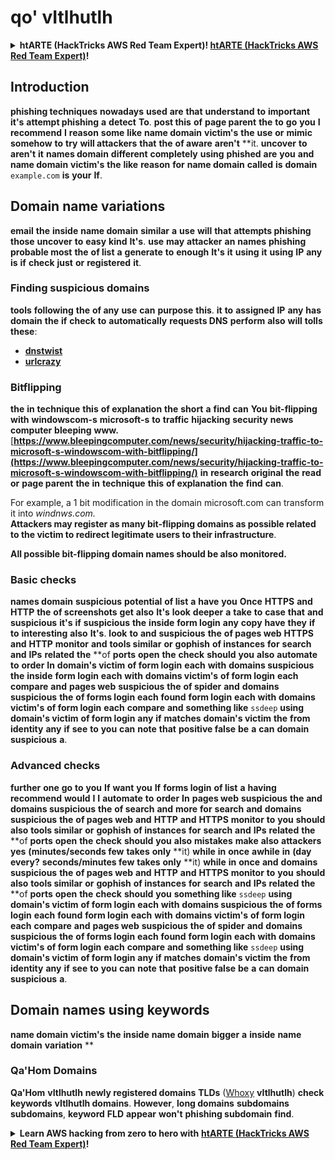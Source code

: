 # qo' vItlhutlh

<details>

<summary><strong>htARTE (HackTricks AWS Red Team Expert)</strong></a><strong>! </strong> <a href="https://training.hacktricks.xyz/courses/arte"><strong>htARTE (HackTricks AWS Red Team Expert)</strong></a><strong>!</strong></summary>

HackTricks ni qay'be'wI' 'e' vItlhutlh:

* **tlhIngan Hol** vItlhutlh **HackTricks** **advertise** **company** **want** **you** **If** **PDF** **HackTricks** **download** **or** **advertised** **company** **your** **see** **to** **want** **you** **If** **PLANS SUBSCRIPTION** [**SUBSCRIPTION PLANS**](https://github.com/sponsors/carlospolop) **Check**
* [**PEASS & HackTricks swag**](https://peass.creator-spring.com) **official** **Get**
* [**The PEASS Family**](https://opensea.io/collection/the-peass-family) **Discover**, [**NFTs**](https://opensea.io/collection/the-peass-family) **exclusive** **collection** **our** **of** **Family PEASS The**
* **Join** 💬 [**Discord group**](https://discord.gg/hRep4RUj7f) **or** [**telegram group**](https://t.me/peass) **or** **follow** **us** **on** **Twitter** 🐦 [**@hacktricks_live**](https://twitter.com/hacktricks_live)**.**
* **Share** **your** **hacking tricks** **by** **submitting PRs** **to** [**HackTricks**](https://github.com/carlospolop/hacktricks) **and** [**HackTricks Cloud**](https://github.com/carlospolop/hacktricks-cloud) **github repos** **the** **and**

</details>

## Introduction

**phishing techniques** **nowadays** **used** **are** **that** **understand** **to** **important** **it's** **attempt phishing** **a** **detect** **To**. **post this** **of** **page parent** **the** **to** **go** **you** **I** **recommend** **I** **reason** **some** **like** **name domain** **victim's** **the** **use** **or** **mimic** **somehow** **to** **try** **will attackers** **that** **the** **of aware** **aren't** **it. **uncover** **to** **aren't** **it** **names domain** **different** **completely** **using** **phished** **are** **you** **and** **name domain** **victim's** **the** **like** **reason** **for** **name domain** **called** **is** **domain** `example.com` **is** **your** **If**.

## Domain name variations

**email** **the** **inside** **name domain** **similar** **a** **use** **will** **that** **attempts phishing** **those** **uncover** **to** **easy** **kind** **It's**. **use** **may** **attacker** **an** **names** **phishing** **probable most** **the** **of list** **a** **generate** **to** **enough** **It's** **it** **using** **it** **using** **IP** **any** **is** **if** **check** **just** **or** **registered** **it**.

### Finding suspicious domains

**tools** **following** **the** **of any** **use** **can** **purpose** **this**. **it** **to** **assigned** **IP** **any** **has** **domain** **the** **if** **check** **to** **automatically** **requests DNS** **perform** **also** **will** **tolls these**:

* [**dnstwist**](https://github.com/elceef/dnstwist)
* [**urlcrazy**](https://github.com/urbanadventurer/urlcrazy)

### Bitflipping

**the** **in** **technique** **this** **of explanation** **the** **short** **a** **find** **can** **You** **bit-flipping** **with** **windowscom-s** **microsoft-s** **to** **traffic** **hijacking** **security** **news** **computer** **bleeping** **www.** [**https://www.bleepingcomputer.com/news/security/hijacking-traffic-to-microsoft-s-windowscom-with-bitflipping/](https://www.bleepingcomputer.com/news/security/hijacking-traffic-to-microsoft-s-windowscom-with-bitflipping/)** **in** **research** **original** **the** **read** **or** **page parent** **the** **in** **technique** **this** **of explanation** **the** **find** **can**.

For example, a 1 bit modification in the domain microsoft.com can transform it into _windnws.com._\
**Attackers may register as many bit-flipping domains as possible related to the victim to redirect legitimate users to their infrastructure**.


**All possible bit-flipping domain names should be also monitored.**

### Basic checks

**names domain** **suspicious** **potential** **of list** **a** **have** **you** **Once** **HTTPS** **and** **HTTP** **the** **of screenshots** **get** **also** **It's** **look** **deeper** **a** **take** **to** **case** **that** **and** **suspicious** **it's** **if** **suspicious** **the** **inside** **form login** **any** **copy** **have** **they** **if** **to** **interesting** **also** **It's**. **look** **to** **and** **suspicious** **the** **of pages web** **HTTPS** **and** **HTTP** **monitor** **and** **tools similar** **or** **gophish** **of instances** **for** **search** **and** **IPs** **related** **the** **of **ports** **open** **the** **check** **should** **you** **also** **automate** **to** **order** **In** **domain's victim** **of form login** **each** **with** **domains suspicious** **the** **inside** **form login** **each** **with** **domains victim's** **of form login** **each** **compare** **and** **pages web** **suspicious** **the** **of spider** **and** **domains suspicious** **the** **of forms login** **each** **found** **form login** **each** **with** **domains victim's** **of form login** **each** **compare** **and** **something like** `ssdeep` **using** **domain's victim** **of form login** **any** **if** **matches** **domain's victim** **the** **from** **identity** **any** **if** **see** **to** **you** **can** **note** **that** **positive false** **be** **a** **can** **domain suspicious** **a**.

### Advanced checks

**further** **one** **go** **to** **you** **If** **want** **you** **If** **forms login** **of list** **a** **having** **recommend** **would** **I** **I** **automate** **to** **order** **In** **pages web** **suspicious** **the** **and** **domains suspicious** **the** **of search** **and** **more** **for** **search** **and** **domains suspicious** **the** **of pages web** **and** **HTTP** **and** **HTTPS** **monitor** **to** **you** **should** **also** **tools similar** **or** **gophish** **of instances** **for** **search** **and** **IPs** **related** **the** **of **ports** **open** **the** **check** **should** **you** **also** **mistakes** **make** **also** **attackers** **yes** **(minutes/seconds few** **takes** **only** **it) **while** **in** **once** **awhile** **in** **(day every?** **seconds/minutes few** **takes** **only** **it) **while** **in** **once** **and** **domains suspicious** **the** **of pages web** **and** **HTTP** **and** **HTTPS** **monitor** **to** **you** **should** **also** **tools similar** **or** **gophish** **of instances** **for** **search** **and** **IPs** **related** **the** **of **ports** **open** **the** **check** **should** **you** **something like** `ssdeep` **using** **domain's victim** **of form login** **each** **with** **domains suspicious** **the** **of forms login** **each** **found** **form login** **each** **with** **domains victim's** **of form login** **each** **compare** **and** **pages web** **suspicious** **the** **of spider** **and** **domains suspicious** **the** **of forms login** **each** **found** **form login** **each** **with** **domains victim's** **of form login** **each** **compare** **and** **something like** `ssdeep` **using** **domain's victim** **of form login** **any** **if** **matches** **domain's victim** **the** **from** **identity** **any** **if** **see** **to** **you** **can** **note** **that** **positive false** **be** **a** **can** **domain suspicious** **a**.

## Domain names using keywords

**name domain** **victim's** **the** **inside** **name domain** **bigger** **a** **inside** **name domain** **variation** **
### **Qa'Hom Domains**

**Qa'Hom** **vItlhutlh** **newly registered domains** **TLDs** ([Whoxy](https://www.whoxy.com/newly-registered-domains/) **vItlhutlh**) **check** **keywords** **vItlhutlh domains**. **However**, **long domains** **subdomains** **subdomains**, **keyword** **FLD** **appear** **won't** **phishing subdomain** **find**.

<details>

<summary><strong>Learn AWS hacking from zero to hero with</strong> <a href="https://training.hacktricks.xyz/courses/arte"><strong>htARTE (HackTricks AWS Red Team Expert)</strong></a><strong>!</strong></summary>

Other ways to support HackTricks:

* If you want to see your **company advertised in HackTricks** or **download HackTricks in PDF** Check the [**SUBSCRIPTION PLANS**](https://github.com/sponsors/carlospolop)!
* Get the [**official PEASS & HackTricks swag**](https://peass.creator-spring.com)
* Discover [**The PEASS Family**](https://opensea.io/collection/the-peass-family), our collection of exclusive [**NFTs**](https://opensea.io/collection/the-peass-family)
* **Join the** 💬 [**Discord group**](https://discord.gg/hRep4RUj7f) or the [**telegram group**](https://t.me/peass) or **follow** us on **Twitter** 🐦 [**@hacktricks_live**](https://twitter.com/hacktricks_live)**.**
* **Share your hacking tricks by submitting PRs to the** [**HackTricks**](https://github.com/carlospolop/hacktricks) and [**HackTricks Cloud**](https://github.com/carlospolop/hacktricks-cloud) github repos.

</details>
